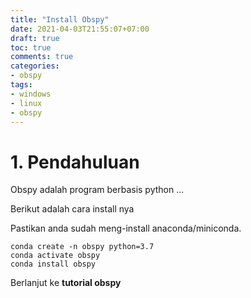 ```yaml
---
title: "Install Obspy"
date: 2021-04-03T21:55:07+07:00
draft: true
toc: true
comments: true
categories:
- obspy
tags:
- windows
- linux
- obspy
---
```

# 1. Pendahuluan

Obspy adalah program berbasis python ...

Berikut adalah cara install nya

Pastikan anda sudah meng-install anaconda/miniconda.

	conda create -n obspy python=3.7
	conda activate obspy
	conda install obspy





Berlanjut ke **tutorial obspy**